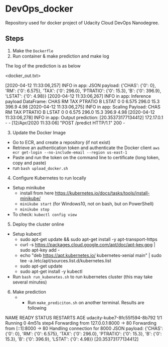 # DevOps_docker
Repository used for docker project of Udacity Cloud DevOps Nanodegree.


## Steps 

1. Make the `Dockerfle`
2. Run container & make prediction and make log


The log of the prediction is as below

<docker_out.txt>

[2020-04-12 11:33:06,257] INFO in app: JSON payload: 
{'CHAS': {'0': 0}, 'RM': {'0': 6.575}, 'TAX': {'0': 296.0}, 'PTRATIO': {'0': 15.3}, 'B': {'0': 396.9}, 'LSTAT': {'0': 4.98}}
[2020-04-12 11:33:06,267] INFO in app: Inference payload DataFrame: 
   CHAS     RM    TAX  PTRATIO      B  LSTAT
0     0  6.575  296.0     15.3  396.9   4.98
[2020-04-12 11:33:06,275] INFO in app: Scaling Payload: 
   CHAS     RM    TAX  PTRATIO      B  LSTAT
0     0  6.575  296.0     15.3  396.9   4.98
[2020-04-12 11:33:06,278] INFO in app: Output prediction: [20.35373177134412]
172.17.0.1 - - [12/Apr/2020 11:33:06] "POST /predict HTTP/1.1" 200 -

3. Update the Docker Image

- Go to ECR, and create a repository (if not exist)
- Retrieve an authentication token and authenticate the Docker client  `aws ecr get-login --no-include-email --region
 us-east-1`
- Paste and run the token on the command line to certificate (long token, copy and paste)
- run `bash upload_docker.sh`

4. Configure Kubernetes to run locally
- Setup minikube
   -  install from here https://kubernetes.io/docs/tasks/tools/install-minikube/
   - `minikube start` (for Windows10, not on bash, but on PowerShell)
   - `minikube stop` 
- To check: `kubectl config view` 

5. Deploy the cluster online

- Setup kubectl 
   - sudo apt-get update && sudo apt-get install -y apt-transport-https
   - curl -s https://packages.cloud.google.com/apt/doc/apt-key.gpg | sudo apt-key add -
   - echo "deb https://apt.kubernetes.io/ kubernetes-xenial main" | sudo tee -a /etc/apt/sources.list.d/kubernetes.list
   - sudo apt-get update
   - sudo apt-get install -y kubectl
- Run `bash run_kubenetes.sh` to run kubernetes cluster (this may take several minutes)

6. Make prediction
   - - Run `make_prediciton.sh` on another terminal. Results are following

NAME                            READY   STATUS    RESTARTS   AGE
udacity-kube7-8fc55f594-8b792   1/1     Running   0          4m51s
step4
Forwarding from 127.0.0.1:8000 -> 80
Forwarding from [::1]:8000 -> 80
Handling connection for 8000
JSON payload:
{'CHAS': {'0': 0}, 'RM': {'0': 6.575}, 'TAX': {'0': 296.0}, 'PTRATIO': {'0': 15.3}, 'B': {'0': 15.3}, 'B': {'0': 396.9}, 'LSTAT': {'0': 4.98}}
[20.35373177134412]



